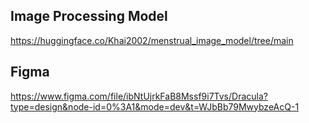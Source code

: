 ## Image Processing Model
https://huggingface.co/Khai2002/menstrual_image_model/tree/main

## Figma
https://www.figma.com/file/ibNtUjrkFaB8Mssf9i7Tvs/Dracula?type=design&node-id=0%3A1&mode=dev&t=WJbBb79MwybzeAcQ-1
